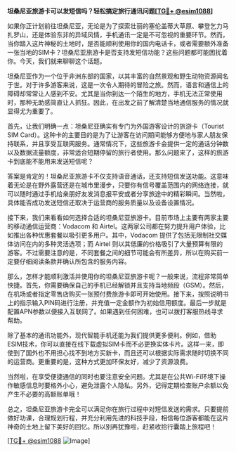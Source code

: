 **坦桑尼亚旅游卡可以发短信吗？轻松搞定旅行通讯问题[[TG💪+ @esim1088](https://t.me/s/esim1088)]**

如果你正计划前往坦桑尼亚，无论是为了探索壮丽的塞伦盖蒂大草原、攀登乞力马扎罗山，还是体验东非的异域风情，手机通讯一定是不可忽视的重要环节。然而，当你踏入这片神秘的土地时，是否能顺利使用你的国内电话卡，或者需要额外准备一张当地的SIM卡？坦桑尼亚旅游卡是否支持发短信功能？这些问题都可能困扰着你。今天，我们就来聊聊这个话题。

坦桑尼亚作为一个位于非洲东部的国家，以其丰富的自然景观和野生动物资源闻名于世。对于许多游客来说，这是一次令人期待的冒险之旅。然而，语言和通信上的障碍却常常让人感到不安。尤其是当你到达一个陌生的地方，手机无法正常使用时，那种无助感简直让人抓狂。因此，在出发之前了解清楚当地通信服务的情况就显得尤为重要了。

首先，让我们明确一点：坦桑尼亚确实有专门为外国游客设计的旅游卡（Tourist SIM Card）。这种卡的主要目的是为了让游客在访问期间能够方便地与家人朋友保持联系，并且享受互联网服务。通常情况下，这些旅游卡会提供一定的通话分钟数以及数据流量额度，非常适合短期停留的旅行者使用。那么问题来了，这样的旅游卡到底能不能用来发送短信呢？

答案是肯定的！坦桑尼亚旅游卡不仅支持语音通话，还支持短信发送功能。这意味着无论是在野外露营还是在城市里漫步，只要你有信号覆盖范围内的网络连接，就可以随时通过手机给亲朋好友发消息报平安或者分享旅途中的精彩瞬间。当然啦，具体能否成功发送短信还取决于运营商的服务质量以及设备设置情况。

接下来，我们来看看如何选择合适的坦桑尼亚旅游卡。目前市场上主要有两家主要的移动通信运营商：Vodacom 和 Airtel。这两家公司都在努力提升用户体验，比如推出各种优惠套餐以吸引更多用户。其中，Vodacom 提供了包括无限制社交媒体访问在内的多种灵活选项；而 Airtel 则以其低廉的价格吸引了大量预算有限的游客。不过需要注意的是，不同套餐之间的细节可能会有所差异，所以在购买前一定要仔细阅读条款并确认所包含的服务内容。

那么，怎样才能顺利激活并使用你的坦桑尼亚旅游卡呢？一般来说，流程非常简单快捷。首先，你需要确保自己的手机已经解锁并且支持当地频段（GSM）。然后，在机场或者指定零售店购买一张预付费旅游卡即可开始使用。接下来，按照说明书上的指示输入PIN码进行注册，并充值一定金额作为初始信用额度。最后一步就是配置APN参数以便接入互联网了。如果遇到任何困难，也可以拨打客服热线寻求帮助。

除了基本的通讯功能外，现代智能手机还能为我们提供更多便利。例如，借助ESIM技术，你可以直接在线下载虚拟SIM卡而不必更换实体卡片。这样一来，即使到了国外也不用担心找不到地方买新卡，而且还可以根据实际需求随时切换不同的运营商。更重要的是，这种方式更加环保友好，减少了资源浪费。

当然啦，在享受便捷通信的同时也要注意安全问题。尤其是在公共Wi-Fi环境下操作敏感信息时要格外小心，避免泄露个人隐私。另外，记得定期检查账户余额以免产生不必要的高额账单哦！

总之，坦桑尼亚旅游卡完全可以满足你在旅行过程中对短信发送的需求。只要提前做好功课，合理规划行程，并充分利用先进的科技手段，相信每位游客都能在这片神奇的土地上留下美好的回忆。所以别再犹豫啦，赶紧收拾行囊踏上旅程吧！

[[TG💪+ @esim1088](https://t.me/s/esim1088) ![Image](https://i.postimg.cc/4NQfJmqS/Snipaste-2025-05-13-00-14-12.png)]